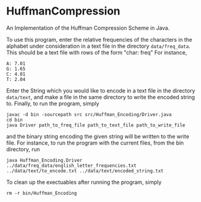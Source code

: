 # HuffmanCompression
An Implementation of the Huffman Compression Scheme in Java.

To use this program, enter the relative frequencies of the characters in the alphabet under consideration in a text file
in the directory ```data/freq_data```. This should be a text file with rows of the form "char: freq"
For instance, 
```
A: 7.01
G: 1.65
C: 4.01
T: 2.04
```
Enter the String which you would like to encode in a text file in the directory ```data/text```, and make a file in the same directory to write the encoded string to. Finally, to run the program, simply
```
javac -d bin -sourcepath src src/Huffman_Encoding/Driver.java
cd bin
java Driver path_to_freq_file path_to_text_file path_to_write_file
```
and the binary string encoding the given string will be written to the write file. For instance, to run the program with the current files, from the bin directory, run
```
java Huffman_Encoding.Driver ../data/freq_data/english_letter_frequencies.txt ../data/text/to_encode.txt ../data/text/encoded_string.txt
```
 To clean up the exectuables after running the program, simply
```
rm -r bin/Huffman_Encoding
```
